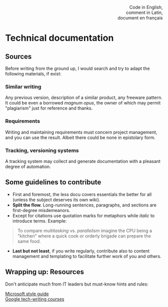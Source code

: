 <p dir="rtl">,Code in English<br/>,comment in Latin<br/>document en français</p>

# Technical documentation

## Sources

Before writing from the ground up, I would search and try to adapt the following materials, if exist:

### Similar writing

Any previous version, description of a similar product, any freeware pattern. It could be even a borrowed _magnum opus_, the owner of which may permit "plagiarism" just for reference and thanks.

### Requirements

Writing and maintaining requirements must concern project management, and you can use the result. Albeit there could be none in epistolary form.

### Tracking, versioning systems

A tracking system may collect and generate documentation with a pleasant degree of automation.

## Some guidelines to contribute

+ First and foremost, the less docu covers essentials the better for all (unless the subject deserves its own wiki). 
+ **Split the flow.** Long-running sentences, paragraphs, and sections are first-degree misdemeanors.
+ Except for citations use quotation marks for metaphors while _italic_ to introduce terms. Example:
> To compare _multitasking_ vs. _parallelism_ imagine the CPU being a "kitchen" where a quick cook or orderly brigade can prepare the same food.

+ **Last but not least**, if you write regularly, contribute also to content management and templating to facilitate further work of you and others.

## Wrapping up: Resources

Don't anticipate much from IT leaders but must-know hints and rules: 

[Microsoft style guide](https://learn.microsoft.com/en-us/style-guide/welcome/)\
[Google tech-writing courses](https://developers.google.com/tech-writing/overview)

